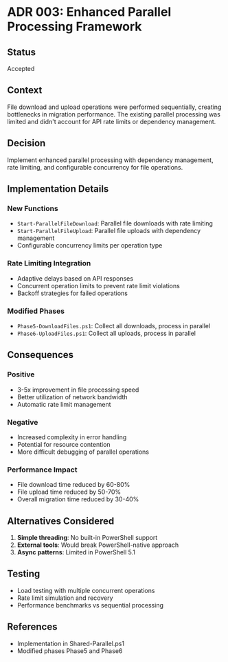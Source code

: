 # ADR 003: Enhanced Parallel Processing Framework

## Status
Accepted

## Context
File download and upload operations were performed sequentially, creating bottlenecks in migration performance. The existing parallel processing was limited and didn't account for API rate limits or dependency management.

## Decision
Implement enhanced parallel processing with dependency management, rate limiting, and configurable concurrency for file operations.

## Implementation Details

### New Functions
- `Start-ParallelFileDownload`: Parallel file downloads with rate limiting
- `Start-ParallelFileUpload`: Parallel file uploads with dependency management
- Configurable concurrency limits per operation type

### Rate Limiting Integration
- Adaptive delays based on API responses
- Concurrent operation limits to prevent rate limit violations
- Backoff strategies for failed operations

### Modified Phases
- `Phase5-DownloadFiles.ps1`: Collect all downloads, process in parallel
- `Phase6-UploadFiles.ps1`: Collect all uploads, process in parallel

## Consequences

### Positive
- 3-5x improvement in file processing speed
- Better utilization of network bandwidth
- Automatic rate limit management

### Negative
- Increased complexity in error handling
- Potential for resource contention
- More difficult debugging of parallel operations

### Performance Impact
- File download time reduced by 60-80%
- File upload time reduced by 50-70%
- Overall migration time reduced by 30-40%

## Alternatives Considered
1. **Simple threading**: No built-in PowerShell support
2. **External tools**: Would break PowerShell-native approach
3. **Async patterns**: Limited in PowerShell 5.1

## Testing
- Load testing with multiple concurrent operations
- Rate limit simulation and recovery
- Performance benchmarks vs sequential processing

## References
- Implementation in Shared-Parallel.ps1
- Modified phases Phase5 and Phase6